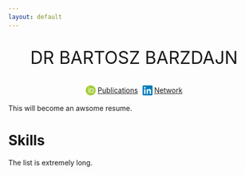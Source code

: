 ```yaml
---
layout: default
---
```


<style>
p.title {
  font-size  : 35px;
  font-weight: normal;
  text-align : center;
}
hr {
    display: block;
    height: 1px;
    border: 0;
    border-top: 1px solid #ccc;
    margin: 0px 0px 5px 0px;
    padding: 0;
}
p.center {text-align: center;}
</style>

<p class="title"> DR BARTOSZ BARZDAJN</p>
<p class="center">
<img src="./assets/orcid.svg" width="20" style="vertical-align: middle; padding: 0px 0px 3px 0px" />
<a href="https://orcid.org/0000-0002-3081-4131" target="_blank">Publications</a>
<img src="./assets/linkedin.svg" width="20" style="vertical-align: middle; padding: 0px 0px 3px 5px" />
<a href="https://www.linkedin.com/in/bartosz-barzdajn" target="_blank">Network</a>
</p>

This will become an awsome resume.

# Skills

The list is extremely long.